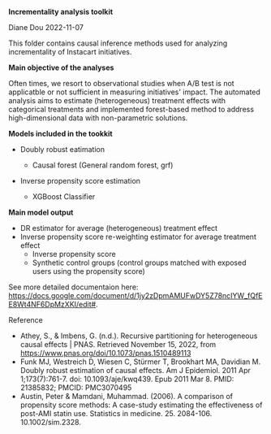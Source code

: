 **Incrementality analysis toolkit**

Diane Dou 2022-11-07

This folder contains causal inference methods used for analyzing incrementality of Instacart initiatives. 

**Main objective of the analyses**

Often times, we resort to observational studies when A/B test is not applicatble or not sufficient in measuring initiatives' impact. The automated analysis aims to estimate (heterogeneous) treatment effects with categorical treatments and implemented forest-based method to address high-dimensional data with non-parametric solutions.

**Models included in the tookkit**

- Doubly robust eatimation 
  - Causal forest (General random forest, grf)

- Inverse propensity score estimation 
  - XGBoost Classifier 


**Main model output**

- DR estimator for average (heterogeneous) treatment effect
- Inverse propensity score re-weighting estimator for average treatment effect 
  - Inverse propensity score 
  - Synthetic control groups (control groups matched with exposed users using the propensity score)

See more detailed documentaion here: https://docs.google.com/document/d/1jy2zDpmAMUFwDY5Z78ncIYW_fQfEE8Wt4NF6DpMzXKI/edit#. 


Reference 
- Athey, S., & Imbens, G. (n.d.). Recursive partitioning for heterogeneous causal effects | PNAS. Retrieved November 15, 2022, from https://www.pnas.org/doi/10.1073/pnas.1510489113 
- Funk MJ, Westreich D, Wiesen C, Stürmer T, Brookhart MA, Davidian M. Doubly robust estimation of causal effects. Am J Epidemiol. 2011 Apr 1;173(7):761-7. doi: 10.1093/aje/kwq439. Epub 2011 Mar 8. PMID: 21385832; PMCID: PMC3070495
- Austin, Peter & Mamdani, Muhammad. (2006). A comparison of propensity score methods: A case-study estimating the effectiveness of post-AMI statin use. Statistics in medicine. 25. 2084-106. 10.1002/sim.2328. 
